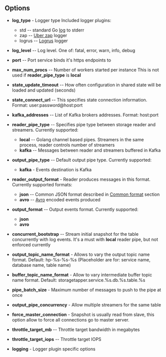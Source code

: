 Options
-------

  * **log_type** - Logger type
     Included logger plugins:
       * std -- standard Go [log](https://golang.org/pkg/log/) to stderr
       * zap -- [Uber zap](https://github.com/uber-go/zap) logger
       * logrus -- [Logrus](https://github.com/sirupsen/logrus) logger
  * **log_level** -- Log level. One of: fatal, error, warn, info, debug
  * **port** -- Port service binds it's https endpoints to
  * **max_num_procs** -- Number of workers started per instance
      This is not used if **reader_pipe_type** is **local**
  * **state_update_timeout** -- How often configuration in shared state will be loaded and updated (seconds)
  * **state_connect_url** -- This specifies state connection information. Format: user:password@host:port
  * **kafka_addresses** -- List of Kafka brokers addresses. Format: host:port
  * **reader_pipe_type** -- Specifies pipe type between storage reader and streamers. Currently supported:
      * **local** -- Golang channel based pipes. Streamers in the same process, reader controls number of streamers
      * **kafka** -- Messages between reader and streamers buffered in Kafka
  * **output_pipe_type** -- Default output pipe type. Currently supported:
      * **kafka** - Events destination is Kafka
  * **reader_output_format** - Reader produces messages in this format. Currently supported formats:
      * **json** -- Common JSON format described in [Common format](./commonformat.md) section
      * **avro** -- [Avro]() encoded events produced
  * **output_format** -- Output events format. Currently supported:
      * **json**
      * **avro**
  * **concurrent_bootstrap** -- Stream initial snapshot for the table concurrently with log events. It's a must with **local** reader pipe, but not enforced currently
  * **output_topic_name_format** - Allows to vary the output topic name format. Default: hp-%s-%s-%s (Placeholder are for: service name, database name, table name)
  * **buffer_topic_name_format** - Allow to vary intermediate buffer topic name format. Default: storagetapper.service.%s.db.%s.table.%s
  * **pipe_batch_size** - Maximum number of messages to push to the pipe at once
  * **output_pipe_concurrency** - Allow multiple streamers for the same table
  * **force_master_connection** - Snapshot is usually read from slave, this option allow to force all connections go to master server.

  * **throttle_target_mb** -- Throttle target bandwidth in megabytes
  * **throttle_target_iops** -- Throttle target IOPS

  * **logging** - Logger plugin specific options
